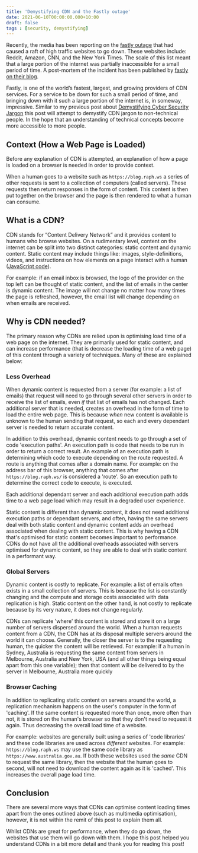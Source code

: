 ```yaml
---
title: 'Demystifying CDN and the Fastly outage'
date: 2021-06-10T00:00:00.000+10:00
draft: false
tags : [security, demystifying]
---
```


Recently, the media has been reporting on the [fastly
outage](https://www.cnbc.com/2021/06/08/reddit-and-global-news-sites-go-offline.html)
that had caused a raft of high traffic websites to go down. These websites include:
Reddit, Amazon, CNN, and the New York Times. The scale of this list meant that
a large portion of the internet was partially inaccessible for a small period
of time. A post-mortem of the incident has been published by [fastly on their blog](https://www.fastly.com/blog/summary-of-june-8-outage).

Fastly, is one of the world’s fastest, largest, and growing providers of CDN
services. For a service to be down for such a small period of time, and
bringing down with it such a large portion of the internet is, in someway,
impressive. Similar to my previous post about [Demystifying Cyber Security
Jargon](./demystifying-cyber-security-jargon.md) this post will
attempt to demystify CDN jargon to non-technical people. In the hope that an
understanding of technical concepts become more accessible to more people.

## Context (How a Web Page is Loaded)

Before any explanation of CDN is attempted, an explanation of how a page is
loaded on a browser is needed in order to provide context.

When a human goes to a website such as `https://blog.raph.ws` a series of other
requests is sent to a collection of computers (called servers). These
requests then return responses in the form of content. This content is then put
together on the browser and the page is then rendered to what a human can consume.

## What is a CDN?

CDN stands for “Content Delivery Network” and it provides content to humans who
browse websites. On a rudimentary level, content on the internet can be
split into two distinct categories: static content and dynamic content. Static
content may include things like: images, style-definitions, videos, and
instructions on how elements on a page interact with a human ([JavaScript
code](https://en.wikipedia.org/wiki/JavaScript)).

For example: if an email inbox is browsed, the logo of the provider on the top left can be
thought of static content, and the list of emails in the center is dynamic
content.
The image will not change no matter how many times the page is refreshed,
however, the email list will change depending on when emails are received.

## Why is CDN needed?

The primary reason why CDNs are relied upon is optimising load time of a web
page on the internet. They are primarily used for static content, and can
increase performance (that is decrease the loading time of a web page) of this
content through a variety of techniques.  Many of these are explained below:

### Less Overhead

When dynamic content is requested from a server (for example: a list of emails) that request
will need to go through several other servers in order to receive the list of
emails, even *if* that list of emails has not changed. Each
additional server that is needed, creates an overhead in the form of time to
load the entire web page. This is because *when*
new content is available is unknown to the human sending that request, so each
and every dependant server is needed to return accurate content.

In addition to this overhead, dynamic content needs to go through a set of code
'execution paths'. An execution path is code that needs to be run in order to
return a correct result. An example of an execution path is determining which
code to execute depending on the route requested. A route is anything that comes
after a domain name. For example: on the address bar of this browser, anything
that comes after `https://blog.raph.ws/` is considered a 'route'. So an
execution path to determine the correct code to execute, is executed.

Each additional dependant server and each additional execution path adds time to
a web page load which may result in a degraded user experience.

Static content is different than dynamic content, it does not need additional
execution paths or dependant servers, and often, having the same servers deal
with both static content and dynamic content adds an overhead associated when
dealing with static content. This is why having a CDN that's optimised for
static content becomes important to performance. CDNs do not have all the
additional overheads associated with servers optimised for dynamic content, so
they are able to deal with static content in a performant way.

### Global Servers

Dynamic content is costly to replicate. For example: a list of emails often
exists in a small collection of servers. This is because the list is constantly
changing and the compute and storage costs associated with data replication is
high. Static content on the other hand, is not costly to replicate because by
its very nature, it does not change regularly.

CDNs can replicate 'where' this content is stored and store it
on a large number of servers dispersed around the world. When a human requests
content from a CDN, the CDN has at its disposal multiple servers around the
world it can choose. Generally, the closer the server is to the requesting
human, the quicker the content will be retrieved. For example: if a human in
Sydney, Australia is requesting the same content from servers in Melbourne,
Australia and New York, USA (and all other things being equal apart from this
one variable); then that content will be delivered to by the server in
Melbourne, Australia more quickly 

### Browser Caching

In addition to replicating static content on servers around the world, a
replication mechanism happens on the user's computer in the form of 'caching'.
If the same content is requested more than once, more often than not, it is
stored on the human's browser so that they don't need to request it again. Thus
decreasing the overall load time of a website.

For example: websites are generally built using a series of 'code libraries' and
these code libraries are used across *different* websites. For example:
`https://blog.raph.ws` may use the same code library as
`https://www.australia.gov.au`. If both these websites used the *same* CDN to
request the same library, then the website that the human goes to second, will
not need to download the content again as it is 'cached'. This increases the
overall page load time.

## Conclusion

There are several more ways that CDNs can optimise
content loading times apart from the ones outlined above (such as multimedia
optimisation), however, it is not within the remit of this post to explain them all.

Whilst CDNs are great for performance, when they do go down, the websites that use
them will go down with them. I hope this post helped you understand CDNs in a
bit more detail and thank you for reading this post!
